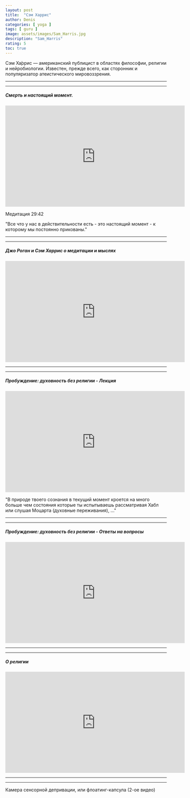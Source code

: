 ```yaml
---
layout: post
title:  "Сэм Харрис"
author: Denis
categories: [ yoga ]
tags: [ guru ]
image: assets/images/Sam_Harris.jpg
description: "Sam_Harris"
rating: 5
toc: true
---
```


Сэм Ха́ррис — американский публицист в областях философии, религии и нейробиологии. Известен, прежде всего, как сторонник и популяризатор атеистического мировоззрения.


***
***
##### Смерть и настоящий момент.
<div class="video">
<iframe width="560" height="315" src="https://www.youtube.com/embed/iZXw3eGRpR4" frameborder="0" allow="accelerometer; autoplay; encrypted-media; gyroscope; picture-in-picture" allowfullscreen></iframe>
</div>

Медитация 29:42

"Все что у нас в действительности есть - это настоящий момент - к которому мы постоянно прикованы."

***
***
##### Джо Роган и Сэм Харрис о медитации и мыслях
<div class="video">
<iframe width="560" height="315" src="https://www.youtube.com/embed/g6f5RkziQwM" frameborder="0" allow="accelerometer; autoplay; encrypted-media; gyroscope; picture-in-picture" allowfullscreen></iframe>
</div>

***
***
##### Пробуждение: духовность без религии - Лекция
<div class="video">
<iframe width="560" height="315" src="https://www.youtube.com/embed/EkAnn9cma6g" frameborder="0" allow="accelerometer; autoplay; encrypted-media; gyroscope; picture-in-picture" allowfullscreen></iframe>
</div>

"В природе твоего сознания в текущий момент кроется на много больше чем состояния которые ты испытываешь рассматривая Хабл или слушая Моцарта (духовные переживания), ..."

***
***
##### Пробуждение: духовность без религии - Ответы на вопросы
<div class="video">
<iframe width="560" height="315" src="https://www.youtube.com/embed/uwmGzh--4Yw" frameborder="0" allow="accelerometer; autoplay; encrypted-media; gyroscope; picture-in-picture" allowfullscreen></iframe>
</div>

***
***
##### О религии
<div class="video">
<iframe width="560" height="315" src="https://www.youtube.com/embed/aodQZ3dw-ts" frameborder="0" allow="accelerometer; autoplay; encrypted-media; gyroscope; picture-in-picture" allowfullscreen></iframe>
</div>

***
***
Камера сенсорной депривации, или флоатинг-капсула (2-ое видео)
